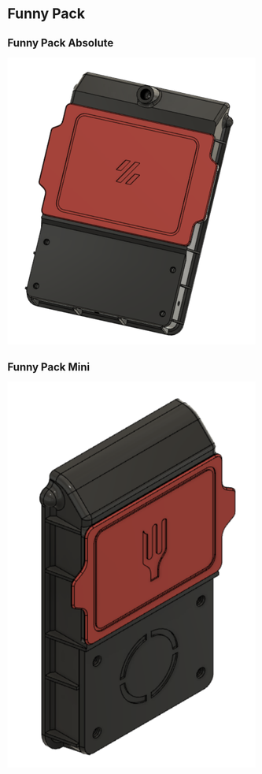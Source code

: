 # Funny Pack

## Funny Pack Absolute

![image1](./images/image1.png)

## Funny Pack Mini

![image2](./images/image2.png)

